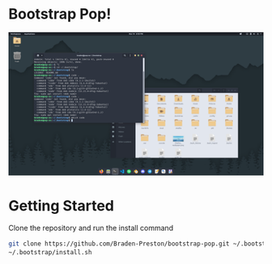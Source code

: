 # Bootstrap Pop!

![](docs/preview.png)

# Getting Started

Clone the repository and run the install command

```bash
git clone https://github.com/Braden-Preston/bootstrap-pop.git ~/.bootstrap
~/.bootstrap/install.sh
```